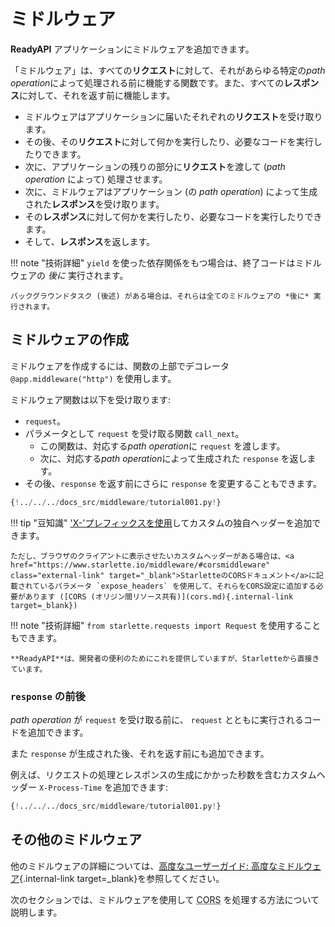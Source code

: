 # ミドルウェア

**ReadyAPI** アプリケーションにミドルウェアを追加できます。

「ミドルウェア」は、すべての**リクエスト**に対して、それがあらゆる特定の*path operation*によって処理される前に機能する関数です。また、すべての**レスポンス**に対して、それを返す前に機能します。

- ミドルウェアはアプリケーションに届いたそれぞれの**リクエスト**を受け取ります。
- その後、その**リクエスト**に対して何かを実行したり、必要なコードを実行したりできます。
- 次に、アプリケーションの残りの部分に**リクエスト**を渡して (_path operation_ によって) 処理させます。
- 次に、ミドルウェアはアプリケーション (の _path operation_) によって生成された**レスポンス**を受け取ります。
- その**レスポンス**に対して何かを実行したり、必要なコードを実行したりできます。
- そして、**レスポンス**を返します。

!!! note "技術詳細"
`yield` を使った依存関係をもつ場合は、終了コードはミドルウェアの _後に_ 実行されます。

    バックグラウンドタスク (後述) がある場合は、それらは全てのミドルウェアの *後に* 実行されます。

## ミドルウェアの作成

ミドルウェアを作成するには、関数の上部でデコレータ `@app.middleware("http")` を使用します。

ミドルウェア関数は以下を受け取ります:

- `request`。
- パラメータとして `request` を受け取る関数 `call_next`。
  - この関数は、対応する*path operation*に `request` を渡します。
  - 次に、対応する*path operation*によって生成された `response` を返します。
- その後、`response` を返す前にさらに `response` を変更することもできます。

```Python hl_lines="8-9  11  14"
{!../../../docs_src/middleware/tutorial001.py!}
```

!!! tip "豆知識"
<a href="https://developer.mozilla.org/en-US/docs/Web/HTTP/Headers" class="external-link" target="_blank">'X-'プレフィックスを使用</a>してカスタムの独自ヘッダーを追加できます。

    ただし、ブラウザのクライアントに表示させたいカスタムヘッダーがある場合は、<a href="https://www.starlette.io/middleware/#corsmiddleware" class="external-link" target="_blank">StarletteのCORSドキュメント</a>に記載されているパラメータ `expose_headers` を使用して、それらをCORS設定に追加する必要があります ([CORS (オリジン間リソース共有)](cors.md){.internal-link target=_blank})

!!! note "技術詳細"
`from starlette.requests import Request` を使用することもできます。

    **ReadyAPI**は、開発者の便利のためにこれを提供していますが、Starletteから直接きています。

### `response` の前後

_path operation_ が `request` を受け取る前に、 `request` とともに実行されるコードを追加できます。

また `response` が生成された後、それを返す前にも追加できます。

例えば、リクエストの処理とレスポンスの生成にかかった秒数を含むカスタムヘッダー `X-Process-Time` を追加できます:

```Python hl_lines="10  12-13"
{!../../../docs_src/middleware/tutorial001.py!}
```

## その他のミドルウェア

他のミドルウェアの詳細については、[高度なユーザーガイド: 高度なミドルウェア](../advanced/middleware.md){.internal-link target=\_blank}を参照してください。

次のセクションでは、ミドルウェアを使用して <abbr title="Cross-Origin Resource Sharing">CORS</abbr> を処理する方法について説明します。
